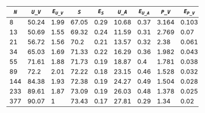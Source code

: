 ﻿| ***`N`*** | ***`U_V`*** | ***`E`<sub>`U_V`</sub>*** | ***`S`*** | ***`E`<sub>`S`</sub>*** | ***`U_A`*** | ***`E`<sub>`U_A`</sub>*** | ***`P_V`*** | ***`E`<sub>`P_V`</sub>*** | ***`P_A`*** | ***`E`<sub>`P_A`</sub>*** |
|-----------|-------------|---------------------------|-----------|-------------------------|-------------|---------------------------|-------------|---------------------------|-------------|---------------------------|
| 8         | 50.24       | 1.99                      | 67.05     | 0.29                    | 10.68       | 0.37                      | 3.164       | 0.103                     | 10.283      | 0.415                     |
| 13        | 50.69       | 1.55                      | 69.32     | 0.24                    | 11.59       | 0.31                      | 2.769       | 0.07                      | 8.269       | 0.254                     |
| 21        | 56.72       | 1.56                      | 70.2      | 0.21                    | 13.57       | 0.32                      | 2.38        | 0.061                     | 7.035       | 0.236                     |
| 34        | 65.03       | 1.69                      | 71.33     | 0.22                    | 16.29       | 0.36                      | 1.982       | 0.043                     | 5.515       | 0.137                     |
| 55        | 71.61       | 1.88                      | 71.73     | 0.19                    | 18.87       | 0.4                       | 1.781       | 0.038                     | 4.688       | 0.104                     |
| 89        | 72.2        | 2.01                      | 72.22     | 0.18                    | 23.15       | 0.46                      | 1.528       | 0.032                     | 3.741       | 0.075                     |
| 144       | 84.38       | 1.93                      | 72.38     | 0.19                    | 24.27       | 0.49                      | 1.504       | 0.028                     | 3.314       | 0.065                     |
| 233       | 89.61       | 1.87                      | 73.09     | 0.19                    | 26.03       | 0.48                      | 1.378       | 0.025                     | 3.257       | 0.055                     |
| 377       | 90.07       | 1                         | 73.43     | 0.17                    | 27.81       | 0.29                      | 1.34        | 0.02                      | 3.049       | 0.044                     |
